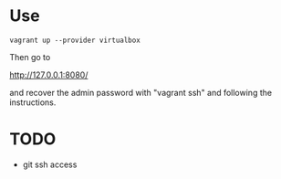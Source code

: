 Use
===

```
vagrant up --provider virtualbox
```

Then go to

http://127.0.0.1:8080/

and recover the admin password with "vagrant ssh" and following the instructions.


TODO
====

* git ssh access


